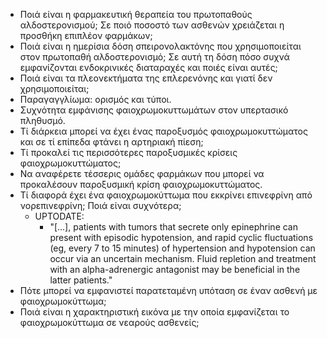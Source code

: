 * Ποιά είναι η φαρμακευτική θεραπεία του πρωτοπαθούς αλδοστερονισμού; Σε ποιό ποσοστό των ασθενών χρειάζεται η προσθήκη επιπλέον φαρμάκων; 
* Ποιά είναι η ημερίσια δόση σπειρονολακτόνης που χρησιμοποιείται στον πρωτοπαθή αλδοστερονισμό; Σε αυτή τη δόση πόσο συχνά εμφανίζονται ενδοκρινικές διαταραχές και ποιές είναι αυτές; 
* Ποιά είναι τα πλεονεκτήματα της επλερενόνης και γιατί δεν χρησιμοποιείται; 
* Παραγαγγλίωμα: ορισμός και τύποι. 
* Συχνότητα εμφάνισης φαιοχρωμοκυττωμάτων στον υπερτασικό πληθυσμό. 
* Τί διάρκεια μπορεί να έχει ένας παροξυσμός φαιοχρωμοκυττώματος και σε τί επίπεδα φτάνει η αρτηριακή πίεση; 
* Τί προκαλεί τις περισσότερες παροξυσμικές κρίσεις φαιοχρωμοκυττώματος; 
* Να αναφέρετε τέσσερις ομάδες φαρμάκων που μπορεί να προκαλέσουν παροξυσμική κρίση φαιοχρωμοκυττώματος. 
* Τί διαφορά έχει ένα φαιοχρωμοκύττωμα που εκκρίνει επινεφρίνη από νορεπινεφρίνη; Ποιά είναι συχνότερα; 
	* UPTODATE: 
		* "[...], patients with tumors that secrete only epinephrine can present with episodic hypotension, and rapid cyclic fluctuations (eg, every 7 to 15 minutes) of hypertension and hypotension can occur via an uncertain mechanism. Fluid repletion and treatment with an alpha-adrenergic antagonist may be beneficial in the latter patients." 
* Πότε μπορεί να εμφανιστεί παρατεταμένη υπόταση σε έναν ασθενή με φαιοχρωμοκύττωμα; 
* Ποιά είναι η χαρακτηριστική εικόνα με την οποία εμφανίζεται το φαιοχρωμοκύττωμα σε νεαρούς ασθενείς; 